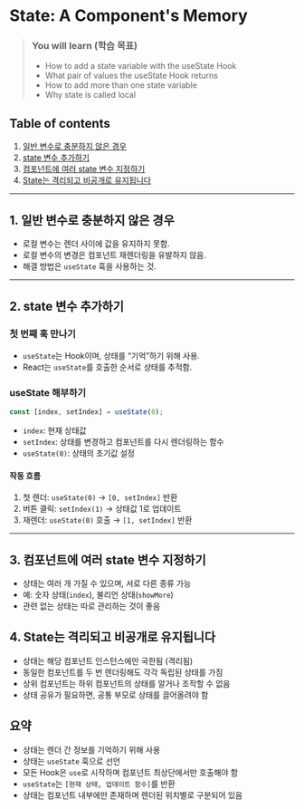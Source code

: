 # State: A Component's Memory


> ### You will learn (학습 목표)
> - How to add a state variable with the useState Hook
> - What pair of values the useState Hook returns
> - How to add more than one state variable
> - Why state is called local


## Table of contents
1. [일반 변수로 충분하지 않은 경우](#1-일반-변수로-충분하지-않은-경우)
1. [state 변수 추가하기](#2-state-변수-추가하기)
1. [컴포넌트에 여러 state 변수 지정하기](#3-컴포넌트에-여러-state-변수-지정하기)
1. [State는 격리되고 비공개로 유지됩니다](#4-state는-격리되고-비공개로-유지됩니다)

---

## 1. 일반 변수로 충분하지 않은 경우
- 로컬 변수는 렌더 사이에 값을 유지하지 못함.
- 로컬 변수의 변경은 컴포넌트 재렌더링을 유발하지 않음.
- 해결 방법은 `useState` 훅을 사용하는 것.

---

## 2. state 변수 추가하기

### 첫 번째 훅 만나기

- `useState`는 Hook이며, 상태를 “기억”하기 위해 사용.
- React는 `useState`를 호출한 순서로 상태를 추적함.

### useState 해부하기

```js
const [index, setIndex] = useState(0);
```

- `index`: 현재 상태값
- `setIndex`: 상태를 변경하고 컴포넌트를 다시 렌더링하는 함수
- `useState(0)`: 상태의 초기값 설정

#### 작동 흐름

1. 첫 렌더: `useState(0)` → `[0, setIndex]` 반환
2. 버튼 클릭: `setIndex(1)` → 상태값 1로 업데이트
3. 재렌더: `useState(0)` 호출 → `[1, setIndex]` 반환

---

## 3. 컴포넌트에 여러 state 변수 지정하기

- 상태는 여러 개 가질 수 있으며, 서로 다른 종류 가능
- 예: 숫자 상태(`index`), 불리언 상태(`showMore`)
- 관련 없는 상태는 따로 관리하는 것이 좋음

## 4. State는 격리되고 비공개로 유지됩니다

- 상태는 해당 컴포넌트 인스턴스에만 국한됨 (격리됨)
- 동일한 컴포넌트를 두 번 렌더링해도 각각 독립된 상태를 가짐
- 상위 컴포넌트는 하위 컴포넌트의 상태를 알거나 조작할 수 없음
- 상태 공유가 필요하면, 공통 부모로 상태를 끌어올려야 함

## 요약

- 상태는 렌더 간 정보를 기억하기 위해 사용
- 상태는 `useState` 훅으로 선언
- 모든 Hook은 `use`로 시작하며 컴포넌트 최상단에서만 호출해야 함
- `useState`는 `[현재 상태, 업데이트 함수]`를 반환
- 상태는 컴포넌트 내부에만 존재하며 렌더된 위치별로 구분되어 있음
